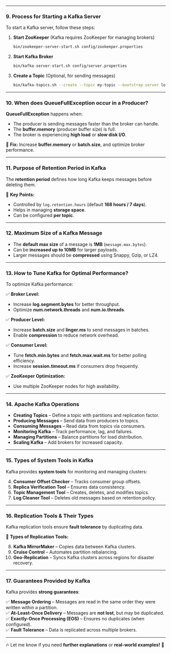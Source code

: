 
---
### **9. Process for Starting a Kafka Server**

To start a Kafka server, follow these steps:

1. **Start ZooKeeper** (Kafka requires ZooKeeper for managing brokers)
    
    ```sh
    bin/zookeeper-server-start.sh config/zookeeper.properties
    ```
    
2. **Start Kafka Broker**
    
    ```sh
    bin/kafka-server-start.sh config/server.properties
    ```
    
3. **Create a Topic** (Optional, for sending messages)
    
    ```sh
    bin/kafka-topics.sh --create --topic my-topic --bootstrap-server localhost:9092 --partitions 3 --replication-factor 1
    ```
    

---

### **10. When does QueueFullException occur in a Producer?**

**QueueFullException** happens when:

- The producer is sending messages faster than the broker can handle.
- The **buffer.memory** (producer buffer size) is full.
- The broker is experiencing **high load** or **slow disk I/O**.

🔹 **Fix:** Increase **buffer.memory** or **batch.size**, and optimize broker performance.

---

### **11. Purpose of Retention Period in Kafka**

The **retention period** defines how long Kafka keeps messages before deleting them.

📌 **Key Points:**

- Controlled by `log.retention.hours` (default **168 hours / 7 days**).
- Helps in managing **storage space**.
- Can be configured **per topic**.

---

### **12. Maximum Size of a Kafka Message**

- The **default max size** of a message is **1MB** (`message.max.bytes`).
- Can be **increased up to 10MB** for larger payloads.
- Larger messages should be **compressed** using Snappy, Gzip, or LZ4.

---

### **13. How to Tune Kafka for Optimal Performance?**

To optimize Kafka performance:

✅ **Broker Level:**

- Increase **log.segment.bytes** for better throughput.
- Optimize **num.network.threads** and **num.io.threads**.

✅ **Producer Level:**

- Increase **batch.size** and **linger.ms** to send messages in batches.
- Enable **compression** to reduce network overhead.

✅ **Consumer Level:**

- Tune **fetch.min.bytes** and **fetch.max.wait.ms** for better polling efficiency.
- Increase **session.timeout.ms** if consumers drop frequently.

✅ **ZooKeeper Optimization:**

- Use multiple ZooKeeper nodes for high availability.

---

### **14. Apache Kafka Operations**

- **Creating Topics** – Define a topic with partitions and replication factor.
- **Producing Messages** – Send data from producers to topics.
- **Consuming Messages** – Read data from topics via consumers.
- **Monitoring Kafka** – Track performance, lag, and failures.
- **Managing Partitions** – Balance partitions for load distribution.
- **Scaling Kafka** – Add brokers for increased capacity.

---

### **15. Types of System Tools in Kafka**

Kafka provides **system tools** for monitoring and managing clusters:

4. **Consumer Offset Checker** – Tracks consumer group offsets.
5. **Replica Verification Tool** – Ensures data consistency.
6. **Topic Management Tool** – Creates, deletes, and modifies topics.
7. **Log Cleaner Tool** – Deletes old messages based on retention policy.

---

### **16. Replication Tools & Their Types**

Kafka replication tools ensure **fault tolerance** by duplicating data.

🔹 **Types of Replication Tools:**

8. **Kafka MirrorMaker** – Copies data between Kafka clusters.
9. **Cruise Control** – Automates partition rebalancing.
10. **Geo-Replication** – Syncs Kafka clusters across regions for disaster recovery.

---

### **17. Guarantees Provided by Kafka**

Kafka provides **strong guarantees**:

✅ **Message Ordering** – Messages are read in the same order they were written within a partition.  
✅ **At-Least-Once Delivery** – Messages are **not lost**, but may be duplicated.  
✅ **Exactly-Once Processing (EOS)** – Ensures no duplicates (when configured).  
✅ **Fault Tolerance** – Data is replicated across multiple brokers.

---

🔥 Let me know if you need **further explanations** or **real-world examples!** 🚀
